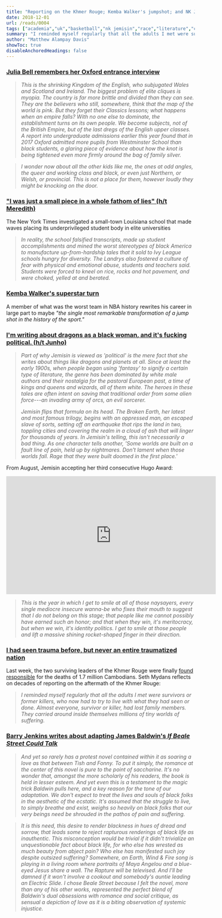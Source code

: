 ```yaml
---
title: "Reporting on the Khmer Rouge; Kemba Walker's jumpshot; and NK Jemisin's worldbuilding"
date: 2018-12-01
url: /reads/0004
tags: ["academia","uk","basketball","nk jemisin","race","literature","cambodia","history","barry jenkins","james baldwin","movies"]
summary: "I reminded myself regularly that all the adults I met were survivors or former killers, who now had to try to live with what they had seen or done. Almost everyone, survivor or killer, had lost family members. They carried around inside themselves millions of tiny worlds of suffering."
author: "Matthew Alampay Davis"
showToc: true
disableAnchoredHeadings: false
---
```


### [Julia Bell remembers her Oxford entrance interview](https://www.the-tls.co.uk/articles/public/back-of-the-class/)

> *This is the shrinking Kingdom of the English, who subjugated Wales
> and Scotland and Ireland. The biggest problem of elite cliques is
> myopia. The country is far more brittle and divided than they can see.
> They are the believers who still, somewhere, think that the map of the
> world is pink. But they forget their Classics lessons; what happens
> when an empire falls? With no one else to dominate, the establishment
> turns on its own people. We become subjects, not of the British
> Empire, but of the last dregs of the English upper classes. A report
> into undergraduate admissions earlier this year found that in 2017
> Oxford admitted more pupils from Westminster School than black
> students, a glaring piece of evidence about how the knot is being
> tightened even more firmly around the bag of family silver.*

> *I wonder now about all the other kids like me, the ones at odd
> angles, the queer and working class and black, or even just Northern,
> or Welsh, or provincial. This is not a place for them, however loudly
> they might be knocking on the door.*

### ["I was just a small piece in a whole fathom of lies" (h/t Meredith)](https://www.nytimes.com/2018/11/30/us/tm-landry-college-prep-black-students.html?action=click&module=Top%20Stories&pgtype=Homepage)

The New York Times investigated a small-town Louisiana school that made
waves placing its underprivileged student body in elite universities

> *In reality, the school falsified transcripts, made up student
> accomplishments and mined the worst stereotypes of black America to
> manufacture up-from-hardship tales that it sold to Ivy League schools
> hungry for diversity. The Landrys also fostered a culture of fear with
> physical and emotional abuse, students and teachers said. Students
> were forced to kneel on rice, rocks and hot pavement, and were choked,
> yelled at and berated.*

### [Kemba Walker's superstar turn](http://www.espn.com/nba/story/_/id/25391986/kemba-walker-never-saw-nba-superstar-turn-coming)

A member of what was the worst team in NBA history rewrites his career
in large part to maybe *"the single most remarkable transformation of a
jump shot in the history of the sport."*

### [I'm writing about dragons as a black woman, and it's fucking political. (h/t Junho)](https://www.vulture.com/2018/11/nk-jemisin-fifth-season-broken-earth-trilogy.html?fbclid=IwAR3c2IfUs91xJedV68OlqpJ9Ov5wvxhBxmb3J19pFphZKoZ-pUz22srGLRw)

> *Part of why Jemisin is viewed as 'political' is the mere fact that
> she writes about things like dragons and planets at all. Since at
> least the early 1900s, when people began using 'fantasy' to signify a
> certain type of literature, the genre has been dominated by white male
> authors and their nostalgia for the pastoral European past, a time of
> kings and queens and wizards, all of them white. The heroes in these
> tales are often intent on saving that traditional order from some
> alien force---an invading army of orcs, an evil sorcerer.*
>
> *Jemisin flips that formula on its head. The Broken Earth, her latest
> and most famous trilogy, begins with an oppressed man, an escaped
> slave of sorts, setting off an earthquake that rips the land in two,
> toppling cities and covering the realm in a cloud of ash that will
> linger for thousands of years. In Jemisin's telling, this isn't
> necessarily a bad thing. As one character tells another, 'Some worlds
> are built on a fault line of pain, held up by nightmares. Don't lament
> when those worlds fall. Rage that they were built doomed in the first
> place.'*

From August, Jemisin accepting her third consecutive Hugo Award:

<iframe width="560" height="315" src="https://www.youtube.com/embed/8lFybhRxoVM?si=24Lxw-anT1XWiciS" title="YouTube video player" frameborder="0" allow="accelerometer; autoplay; clipboard-write; encrypted-media; gyroscope; picture-in-picture; web-share" allowfullscreen>

</iframe>

> *This is the year in which I get to smile at all of those naysayers,
> every single mediocre insecure wanna-be who fixes their mouth to
> suggest that I do not belong on this stage; that people like me cannot
> possibly have earned such an honor; and that when they win, it's
> meritocracy, but when we win, it's identity politics. I get to smile
> at those people and lift a massive shining rocket-shaped finger in
> their direction.*

### [I had seen trauma before, but never an entire traumatized nation](https://www.nytimes.com/2018/11/30/reader-center/khmer-rouge-genocide-trial.html?smid=fb-nytimes&smtyp=cur&fbclid=IwAR3pN10RSy5iqH1h43LSQgpXl9L-8eMJ5qQeg55gvvJclJAViRCsaVOu-kQ)

Last week, the two surviving leaders of the Khmer Rouge were finally
[found responsible](https://www.nytimes.com/2018/11/16/world/asia/khmer-rouge-nuon-chea-khieu-samphan-genocide-cambodia.html?module=inline)
for the deaths of 1.7 million Cambodians. Seth Mydans reflects on
decades of reporting on the aftermath of the Khmer Rouge:

> *I reminded myself regularly that all the adults I met were survivors
> or former killers, who now had to try to live with what they had seen
> or done. Almost everyone, survivor or killer, had lost family members.
> They carried around inside themselves millions of tiny worlds of
> suffering.*

### [Barry Jenkins writes about adapting James Baldwin's *If Beale Street Could Talk*](https://www.esquire.com/entertainment/movies/a25133818/barry-jenkins-if-beale-street-could-talk-movie-interview/)

> *And yet so rarely has a protest novel contained within it as soaring
> a love as that between Tish and Fonny. To put it simply, the romance
> at the center of this novel is pure to the point of saccharine. It's
> no wonder that, amongst the more scholarly of his readers, the book is
> held in lesser esteem. And yet even this is a testament to the magic
> trick Baldwin pulls here, and a key reason for the tone of our
> adaptation. We don't expect to treat the lives and souls of black
> folks in the aesthetic of the ecstatic. It's assumed that the struggle
> to live, to simply breathe and exist, weighs so heavily on black folks
> that our very beings need be shrouded in the pathos of pain and
> suffering.*

> *It is this need, this desire to render blackness in hues of dread and
> sorrow, that leads some to reject rapturous renderings of black life
> as inauthentic. This misconception would be trivial if it didn't
> trivialize an unquestionable fact about black life, for who else has
> wrested as much beauty from abject pain? Who else has manifested such
> joy despite outsized suffering? Somewhere, an Earth, Wind & Fire song
> is playing in a living room where portraits of Maya Angelou and a
> blue-eyed Jesus share a wall. The Rapture will be televised. And I'll
> be damned if it won't involve a cookout and somebody's auntie leading
> an Electric Slide. I chose Beale Street because I felt the novel, more
> than any of his other works, represented the perfect blend of
> Baldwin's dual obsessions with romance and social critique, as sensual
> a depiction of love as it is a biting observation of systemic
> injustice.*